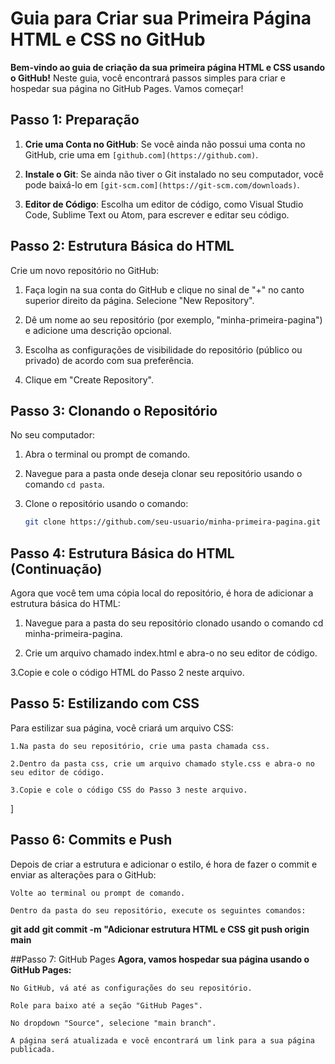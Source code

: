 # Guia para Criar sua Primeira Página HTML e CSS no GitHub

**Bem-vindo ao guia de criação da sua primeira página HTML e CSS usando o GitHub!** Neste guia, você encontrará passos simples para criar e hospedar sua página no GitHub Pages. Vamos começar!

## Passo 1: Preparação

1. **Crie uma Conta no GitHub**: Se você ainda não possui uma conta no GitHub, crie uma em `[github.com](https://github.com)`.

2. **Instale o Git**: Se ainda não tiver o Git instalado no seu computador, você pode baixá-lo em `[git-scm.com](https://git-scm.com/downloads)`.

3. **Editor de Código**: Escolha um editor de código, como Visual Studio Code, Sublime Text ou Atom, para escrever e editar seu código.

## Passo 2: Estrutura Básica do HTML

Crie um novo repositório no GitHub:

1. Faça login na sua conta do GitHub e clique no sinal de "+" no canto superior direito da página. Selecione "New Repository".

2. Dê um nome ao seu repositório (por exemplo, "minha-primeira-pagina") e adicione uma descrição opcional.

3. Escolha as configurações de visibilidade do repositório (público ou privado) de acordo com sua preferência.

4. Clique em "Create Repository".

## Passo 3: Clonando o Repositório

No seu computador:

1. Abra o terminal ou prompt de comando.

2. Navegue para a pasta onde deseja clonar seu repositório usando o comando `cd pasta`.

3. Clone o repositório usando o comando:

   ```bash
   git clone https://github.com/seu-usuario/minha-primeira-pagina.git

## Passo 4: Estrutura Básica do HTML (Continuação)

Agora que você tem uma cópia local do repositório, é hora de adicionar a estrutura básica do HTML:

   1. Navegue para a pasta do seu repositório clonado usando o comando cd minha-primeira-pagina.

   2. Crie um arquivo chamado index.html e abra-o no seu editor de código.

   3.Copie e cole o código HTML do Passo 2 neste arquivo.

##  Passo 5: Estilizando com CSS

Para estilizar sua página, você criará um arquivo CSS:

    1.Na pasta do seu repositório, crie uma pasta chamada css.

    2.Dentro da pasta css, crie um arquivo chamado style.css e abra-o no seu editor de código.

    3.Copie e cole o código CSS do Passo 3 neste arquivo.
]
## Passo 6: Commits e Push

Depois de criar a estrutura e adicionar o estilo, é hora de fazer o commit e enviar as alterações para o GitHub:

    Volte ao terminal ou prompt de comando.

    Dentro da pasta do seu repositório, execute os seguintes comandos:

**git add**
**git commit -m "Adicionar estrutura HTML e CSS**
**git push origin main**

##Passo 7: GitHub Pages
**Agora, vamos hospedar sua página usando o GitHub Pages:**

    No GitHub, vá até as configurações do seu repositório.

    Role para baixo até a seção "GitHub Pages".

    No dropdown "Source", selecione "main branch".

    A página será atualizada e você encontrará um link para a sua página publicada.
